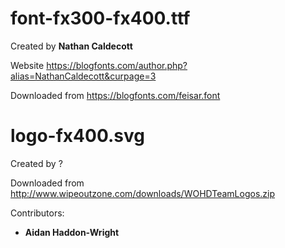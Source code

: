# font-fx300-fx400.ttf

Created by **Nathan Caldecott**

Website https://blogfonts.com/author.php?alias=NathanCaldecott&curpage=3

Downloaded from https://blogfonts.com/feisar.font

# logo-fx400.svg

Created by ?

Downloaded from http://www.wipeoutzone.com/downloads/WOHDTeamLogos.zip

Contributors:
- **Aidan Haddon-Wright**